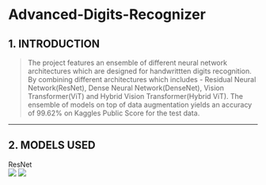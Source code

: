 # Advanced-Digits-Recognizer
## 1. INTRODUCTION 
>The project features an ensemble of different neural network architectures which are designed for handwrittten digits recognition. By combining different architectures which includes - Residual Neural Network(ResNet), Dense Neural Network(DenseNet), Vision Transformer(ViT) and Hybrid Vision Transformer(Hybrid ViT). The ensemble of models on top of data augmentation yields an accuracy of 99.62% on Kaggles Public Score for the test data.
---
## 2. MODELS USED
<div>
  ResNet <br>
  <img src="https://github.com/user-attachments/assets/af17feaf-e505-4fbd-b564-95af69501929" style="display:inline-block" />
  <img src="https://github.com/user-attachments/assets/be54a230-d166-4ccd-a76c-be1768c924b4" style="display:inline-block" />

</div>
